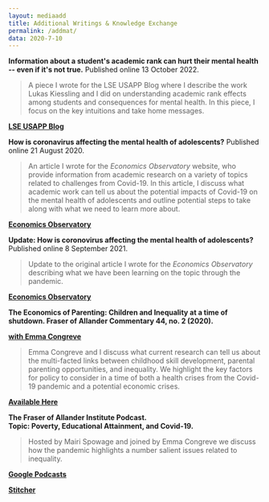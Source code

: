 ```yaml
---
layout: mediaadd
title: Additional Writings & Knowledge Exchange
permalink: /addmat/
data: 2020-7-10
---
```


**Information about a student's academic rank can hurt their mental health -- even if it's not true.** Published online 13 October 2022.

>A piece I wrote for the LSE USAPP Blog where I describe the work Lukas Kiessling and I did on understanding academic rank effects among students and consequences for mental health. In this piece, I focus on the key intuitions and take home messages.

[**LSE USAPP Blog**](https://blogs.lse.ac.uk/usappblog/2022/10/13/information-about-a-students-academic-rank-can-hurt-their-mental-health-even-if-its-not-true/)

**How is coronavirus affecting the mental health of adolescents?** Published online 21 August 2020.

>An article I wrote for the *Economics Observatory* website, who provide information from academic research on a variety of topics related to challenges from Covid-19. In this article, I discuss what academic work can tell us about the potential impacts of Covid-19 on the mental health of adolescents and outline potential steps to take along with what we need to learn more about.  

[**Economics Observatory**](https://www.coronavirusandtheeconomy.com/question/how-coronavirus-affecting-mental-health-adolescents)

**Update: How is coronovirus affecting the mental health of adolescents?** Published online 8 September 2021.

>Update to the original article I wrote for the *Economics Observatory* describing what we have been learning on the topic through the pandemic.

[**Economics Observatory**](https://www.economicsobservatory.com/update-how-is-coronavirus-affecting-the-mental-health-of-adolescents)

**The Economics of Parenting: Children and Inequality at a time of shutdown. Fraser of Allander Commentary 44, no. 2 (2020).**

[**with Emma Congreve**](https://www.strath.ac.uk/staff/congreveemmams/) 
	
>Emma Congreve and I discuss what current research can tell us about the multi-facted links between childhood skill development, parental parenting opportunities, and inequality. We highlight the key factors for policy to consider in a time of both a health crises from the Covid-19 pandemic and a potential economic crises. 

[**Available Here**](https://fraserofallander.org/wp-content/uploads/2020/06/The-Economics-of-Parenting-emma-and-jonathan-formatted.pdf)

**The Fraser of Allander Institute Podcast. <br /> Topic: Poverty, Educational Attainment, and Covid-19.**

 >Hosted by Mairi Spowage and joined by Emma Congreve we discuss how the pandemic highlights a number salient issues related to inequality. 

[**Google Podcasts**](https://podcasts.google.com/feed/aHR0cHM6Ly9mcmFzZXJvZmFsbGFuZGVyLm9yZy9wb2RjYXN0L2ZlZWQv/episode/aHR0cHM6Ly9mcmFzZXJvZmFsbGFuZGVyLm9yZy8_cG9zdF90eXBlPXBvZGNhc3QmcD02MDQ2?ved=2ahUKEwjQj4rKxcLqAhUH8RoKHd0vAZQQkfYCegQIARAF)  

[**Stitcher**](https://www.stitcher.com/podcast/fraser-of-allander-institute-podcast)







